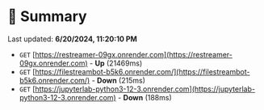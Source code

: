 # 📖 Summary
Last updated: **6/20/2024, 11:20:10 PM**

- `GET` [https://restreamer-09gx.onrender.com](https://restreamer-09gx.onrender.com) - **Up** (21469ms)
- `GET` [https://filestreambot-b5k6.onrender.com/](https://filestreambot-b5k6.onrender.com/) - **Down** (215ms)
- `GET` [https://jupyterlab-python3-12-3.onrender.com](https://jupyterlab-python3-12-3.onrender.com) - **Down** (188ms)
